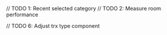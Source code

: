 // TODO 1: Recent selected category
// TODO 2: Measure room performance

// TODO 6: Adjust trx type component

